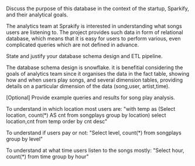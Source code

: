 Discuss the purpose of this database in the context of the startup, Sparkify, and their analytical goals.

The analytics team at Sprakify is interested in understanding what songs users are listening to. 
The project provides such data in form of relational database, which means that it is easy for users to 
perform various, even complicated queries which are not defined in advance.

State and justify your database schema design and ETL pipeline.  

The database schema design is snowflake. it is benefitial considering the goals of analytics team since it 
organises the data in the fact table, showing how and when users play songs, and several dimension tables, 
providing details on a particular dimension of the data (song,user, artist,time).

[Optional] Provide example queries and results for song play analysis.

To understand in which location most users are: 
"with temp as (Select  location, count(*) AS cnt from songplays group by location) select location,cnt from temp order by cnt desc"

To understand if users pay or not: 
"Select level, count(*)  from songplays group by level"

To understand at what time users listen to the songs mostly: 
"Select hour, count(*)  from time  group by hour"
